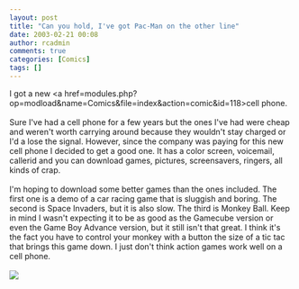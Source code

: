 ```yaml
---
layout: post
title: "Can you hold, I've got Pac-Man on the other line"
date: 2003-02-21 00:08
author: rcadmin
comments: true
categories: [Comics]
tags: []
---
```

I got a new <a href=modules.php?op=modload&name=Comics&file=index&action=comic&id=118>cell phone.</a>
<br />
<br />
Sure I've had a cell phone for a few years but the ones I've had were cheap and weren't worth carrying around because they wouldn't stay charged or I'd a lose the signal. However, since the company was paying for this new cell phone I decided to get a good one. It has a color screen, voicemail, callerid and you can download games, pictures, screensavers, ringers, all kinds of crap. 
<br />
<br />
I'm hoping to download some better games than the ones included. The first one is a demo of a car racing game that is sluggish and boring. The second is Space Invaders, but it is also slow. The third is Monkey Ball. Keep in mind I wasn't expecting it to be as good as the Gamecube version or even the Game Boy Advance version, but it still isn't that great. I think it's the fact you have to control your monkey with a button the size of a tic tac that brings this game down. I just don't think action games work well on a cell phone.<br /><br /><!--more--><img src='http://dl.bitsmack.com/comics/20030221.gif'   />
